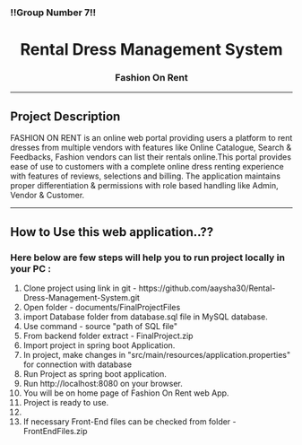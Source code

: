 <h3>!!Group Number 7!!</h3>

<h1 align="center"> <b>Rental Dress Management System</b> </h1>
<h3 align="center"> Fashion On Rent </h3>
<hr>
<h2>Project Description</h2>
<p>FASHION ON RENT is an online web portal providing users a platform to rent dresses from multiple vendors with
features like Online Catalogue, Search & Feedbacks, Fashion vendors can list their rentals online.This portal
provides ease of use to customers with a complete online dress renting experience with features of reviews,
selections and billing. The application maintains proper differentiation & permissions with role based handling like
Admin, Vendor & Customer.
</p>
<hr>
<h2>How to Use this web application..??</h2>
<h3>Here below are few steps will help you to run project locally in your PC :</h3>
<ol>
	<li>Clone project using link in git - https://github.com/aaysha30/Rental-Dress-Management-System.git </li>
	<li>Open folder - documents/FinalProjectFiles</li>
	<li>import Database folder from database.sql file in MySQL database.</li>
	<li>Use command - source "path of SQL file" </li>
	<li>From backend folder extract - FinalProject.zip </li>
	<li>Import project in spring boot Application.</li>
	<li>In project, make changes in "src/main/resources/application.properties" for connection with database</li>
	<li>Run Project as spring boot application.</li>
	<li>Run http://localhost:8080 on your browser.</li>
	<li>You will be on home page of Fashion On Rent web App.</li>
	<li>Project is ready to use.</li>
	<li></li>
	<li>If necessary Front-End files can be checked from folder - FrontEndFiles.zip </li>
</ol>
